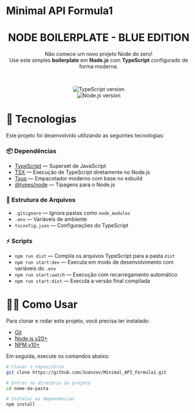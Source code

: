 # Minimal API Formula1

<div align="center">

  <h1 align="center"><strong>NODE BOILERPLATE - BLUE EDITION</strong></h1>
  <p align="center">
	  Não comece um novo projeto Node do zero!<br> Use este simples <b>boilerplate</b> em <b>Node.js</b> com <b>TypeScript</b> configurado de forma moderna.
  </p>

</div>

<br />

<!-- Badges -->
<div align="center">

  ![TypeScript version](https://img.shields.io/badge/TypeScript-5.4-blue.svg)  
  ![Node.js version](https://img.shields.io/badge/Node.js->=%2020.00-blue.svg)

</div>

# 🚀 Tecnologias

Este projeto foi desenvolvido utilizando as seguintes tecnologias:

### 📦 Dependências

- [TypeScript](https://www.npmjs.com/package/typescript) — Superset de JavaScript
- [TSX](https://www.npmjs.com/package/tsx) — Execução de TypeScript diretamente no Node.js
- [Tsup](https://www.npmjs.com/package/tsup) — Empacotador moderno com base no esbuild
- [@types/node](https://www.npmjs.com/package/@types/node) — Tipagens para o Node.js

### 📄 Estrutura de Arquivos

- `.gitignore` — Ignora pastas como `node_modules`
- `.env` — Variáveis de ambiente
- `tsconfig.json` — Configurações do TypeScript

### ⚡ Scripts

- `npm run dist` — Compila os arquivos TypeScript para a pasta `dist`
- `npm run start:dev` — Executa em modo de desenvolvimento com variáveis do `.env`
- `npm run start:watch` — Execução com recarregamento automático
- `npm run start:dist` — Executa a versão final compilada

# 👨‍💻 Como Usar

Para clonar e rodar este projeto, você precisa ter instalado:

- [Git](https://git-scm.com)  
- [Node.js v20+](https://nodejs.org/en/)  
- [NPM v10+](https://nodejs.org/en/)  

Em seguida, execute os comandos abaixo:

```bash
# Clonar o repositório
git clone https://github.com/Juanzev/Minimal_API_Formula1.git

# Entrar no diretório do projeto
cd nome-da-pasta

# Instalar as dependências
npm install
